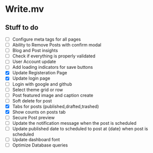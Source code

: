 # Write.mv

## Stuff to do

- [ ] Configure meta tags for all pages
- [ ] Ability to Remove Posts with confirm modal
- [ ] Blog and Post insights
- [ ] Check if everything is properly validated
- [ ] User Account update
- [ ] Add loading indicators for save buttons
- [x] Update Registeration Page
- [x] Update login page
- [ ] Login with google and github
- [ ] Select theme grid or row
- [ ] Post featured image and caption create
- [ ] Soft delete for post
- [x] Tabs for posts (published,drafted,trashed)
- [x] Show counts on posts tab
- [ ] Secure Post preview
- [ ] Update the notification message when the post is scheduled
- [ ] Update published date to scheduled to post at {date} when post is scheduled
- [ ] Update dashboard font
- [ ] Optimize Database queries